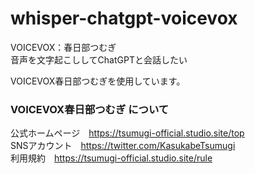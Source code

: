 # whisper-chatgpt-voicevox

VOICEVOX：春日部つむぎ  
音声を文字起こししてChatGPTと会話したい

VOICEVOX春日部つむぎを使用しています。  
### VOICEVOX春日部つむぎ について
公式ホームページ　<https://tsumugi-official.studio.site/top>  
SNSアカウント　<https://twitter.com/KasukabeTsumugi>  
利用規約　<https://tsumugi-official.studio.site/rule>  
